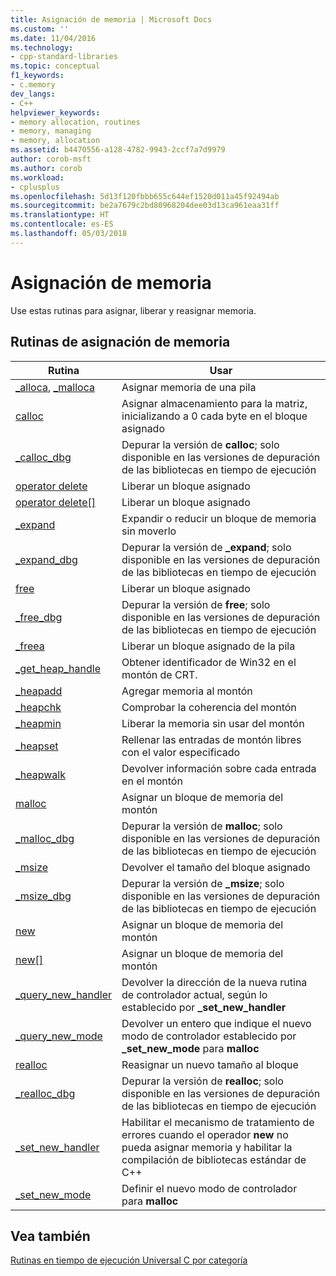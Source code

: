```yaml
---
title: Asignación de memoria | Microsoft Docs
ms.custom: ''
ms.date: 11/04/2016
ms.technology:
- cpp-standard-libraries
ms.topic: conceptual
f1_keywords:
- c.memory
dev_langs:
- C++
helpviewer_keywords:
- memory allocation, routines
- memory, managing
- memory, allocation
ms.assetid: b4470556-a128-4782-9943-2ccf7a7d9979
author: corob-msft
ms.author: corob
ms.workload:
- cplusplus
ms.openlocfilehash: 5d13f120fbbb655c644ef1520d011a45f92494ab
ms.sourcegitcommit: be2a7679c2bd80968204dee03d13ca961eaa31ff
ms.translationtype: HT
ms.contentlocale: es-ES
ms.lasthandoff: 05/03/2018
---
```

# <a name="memory-allocation"></a>Asignación de memoria

Use estas rutinas para asignar, liberar y reasignar memoria.

## <a name="memory-allocation-routines"></a>Rutinas de asignación de memoria

|Rutina|Usar|
|-------------|---------|
|[_alloca](../c-runtime-library/reference/alloca.md), [_malloca](../c-runtime-library/reference/malloca.md)|Asignar memoria de una pila|
|[calloc](../c-runtime-library/reference/calloc.md)|Asignar almacenamiento para la matriz, inicializando a 0 cada byte en el bloque asignado|
|[_calloc_dbg](../c-runtime-library/reference/calloc-dbg.md)|Depurar la versión de **calloc**; solo disponible en las versiones de depuración de las bibliotecas en tiempo de ejecución|
|[operator delete](../c-runtime-library/operator-delete-crt.md)|Liberar un bloque asignado|
|[operator delete&#91;&#93;](../c-runtime-library/delete-operator-crt.md)|Liberar un bloque asignado|
|[_expand](../c-runtime-library/reference/expand.md)|Expandir o reducir un bloque de memoria sin moverlo|
|[_expand_dbg](../c-runtime-library/reference/expand-dbg.md)|Depurar la versión de **_expand**; solo disponible en las versiones de depuración de las bibliotecas en tiempo de ejecución|
|[free](../c-runtime-library/reference/free.md)|Liberar un bloque asignado|
|[_free_dbg](../c-runtime-library/reference/free-dbg.md)|Depurar la versión de **free**; solo disponible en las versiones de depuración de las bibliotecas en tiempo de ejecución|
|[_freea](../c-runtime-library/reference/freea.md)|Liberar un bloque asignado de la pila|
|[_get_heap_handle](../c-runtime-library/reference/get-heap-handle.md)|Obtener identificador de Win32 en el montón de CRT.|
|[_heapadd](../c-runtime-library/heapadd.md)|Agregar memoria al montón|
|[_heapchk](../c-runtime-library/reference/heapchk.md)|Comprobar la coherencia del montón|
|[_heapmin](../c-runtime-library/reference/heapmin.md)|Liberar la memoria sin usar del montón|
|[_heapset](../c-runtime-library/heapset.md)|Rellenar las entradas de montón libres con el valor especificado|
|[_heapwalk](../c-runtime-library/reference/heapwalk.md)|Devolver información sobre cada entrada en el montón|
|[malloc](../c-runtime-library/reference/malloc.md)|Asignar un bloque de memoria del montón|
|[_malloc_dbg](../c-runtime-library/reference/malloc-dbg.md)|Depurar la versión de **malloc**; solo disponible en las versiones de depuración de las bibliotecas en tiempo de ejecución|
|[_msize](../c-runtime-library/reference/msize.md)|Devolver el tamaño del bloque asignado|
|[_msize_dbg](../c-runtime-library/reference/msize-dbg.md)|Depurar la versión de **_msize**; solo disponible en las versiones de depuración de las bibliotecas en tiempo de ejecución|
|[new](../c-runtime-library/operator-new-crt.md)|Asignar un bloque de memoria del montón|
|[new&#91;&#93;](../c-runtime-library/new-operator-crt.md)|Asignar un bloque de memoria del montón|
|[_query_new_handler](../c-runtime-library/reference/query-new-handler.md)|Devolver la dirección de la nueva rutina de controlador actual, según lo establecido por **_set_new_handler**|
|[_query_new_mode](../c-runtime-library/reference/query-new-mode.md)|Devolver un entero que indique el nuevo modo de controlador establecido por **_set_new_mode** para **malloc**|
|[realloc](../c-runtime-library/reference/realloc.md)|Reasignar un nuevo tamaño al bloque|
|[_realloc_dbg](../c-runtime-library/reference/realloc-dbg.md)|Depurar la versión de **realloc**; solo disponible en las versiones de depuración de las bibliotecas en tiempo de ejecución|
|[_set_new_handler](../c-runtime-library/reference/set-new-handler.md)|Habilitar el mecanismo de tratamiento de errores cuando el operador **new** no pueda asignar memoria y habilitar la compilación de bibliotecas estándar de C++|
|[_set_new_mode](../c-runtime-library/reference/set-new-mode.md)|Definir el nuevo modo de controlador para **malloc**|

## <a name="see-also"></a>Vea también

[Rutinas en tiempo de ejecución Universal C por categoría](../c-runtime-library/run-time-routines-by-category.md)<br/>

